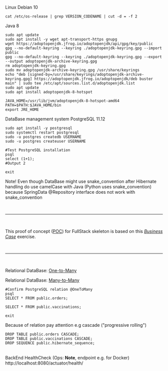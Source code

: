 Linux Debian 10

    cat /etc/os-release | grep VERSION_CODENAME | cut -d = -f 2

Java 8 

    sudo apt update
    sudo apt install -y wget apt-transport-https gnupg
    wget https://adoptopenjdk.jfrog.io/adoptopenjdk/api/gpg/key/public
    gpg --no-default-keyring --keyring ./adoptopenjdk-keyring.gpg --import public
    gpg --no-default-keyring --keyring ./adoptopenjdk-keyring.gpg --export --output adoptopenjdk-archive-keyring.gpg
    rm adoptopenjdk-keyring.gpg
    sudo mv adoptopenjdk-archive-keyring.gpg /usr/share/keyrings 
    echo "deb [signed-by=/usr/share/keyrings/adoptopenjdk-archive-keyring.gpg] https://adoptopenjdk.jfrog.io/adoptopenjdk/deb buster main" | sudo tee /etc/apt/sources.list.d/adoptopenjdk.list
    sudo apt update
    sudo apt install adoptopenjdk-8-hotspot

    JAVA_HOME=/usr/lib/jvm/adoptopenjdk-8-hotspot-amd64
    PATH=$PATH:$JAVA_HOME/bin
    export JRE_HOME


DataBase management system PostgreSQL 11.12

    sudo apt install -y postgresql
    sudo systemctl restart postgresql
    sudo -u postgres createdb USERNAME
    sudo -u postgres createuser USERNAME

    #Test PostgreSQL installation
    psql
    select (1+1);
    #Output 2

    exit

Note! Even though DataBase might use snake_convention after Hibernate handling do use camelCase with Java (Python uses snake_convention) because SpringData @Repository interface does not work with snake_convention

<br>

<hr>

<br>

This proof of concept ([POC](https://en.wikipedia.org/wiki/Proof_of_concept)) for FullStack skeleton is based on this [<i>Business Case</i>](https://web.archive.org/web/20210803084701/https://github.com/solita/vaccine-exercise-2021) exercise.

<br>

<hr>

<br>

Relational DataBase: [One-to-Many](https://techyowls.com/post/jpa-one-to-many)

Relational DataBase: [Many-to-Many](https://www.baeldung.com/jpa-many-to-many)


    #Confirm PostgreSQL relation @OneToMany
    psql
    SELECT * FROM public.orders;
    
    SELECT * FROM public.vaccinations;

    exit

Because of relation pay attention e.g cascade ("progressive rolling")

    DROP TABLE public.orders CASCADE;
    DROP TABLE public.vaccinations CASCADE;
    DROP SEQUENCE public.hibernate_sequence;
<br>
BackEnd HealthCheck (Ops: <b>Note</b>, endpoint e.g. for Docker)
<br>
http://localhost:8080/actuator/health/